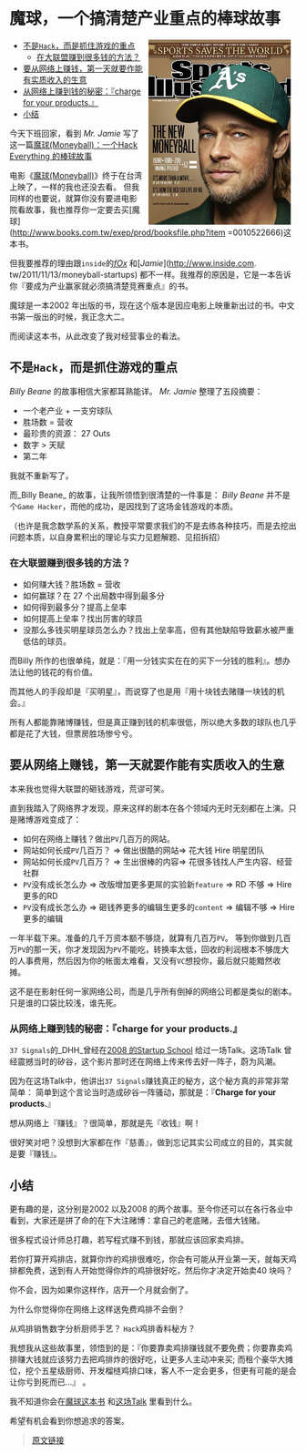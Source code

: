 魔球，一个搞清楚产业重点的棒球故事
===============================

<img src="money-ball-star.jpg" width="250" hspace="10px" align="right" >

- [不是`Hack`，而是抓住游戏的重点](#不是hack而是抓住游戏的重点)
    - [在大联盟赚到很多钱的方法？](#在大联盟赚到很多钱的方法)
- [要从网络上赚钱，第一天就要作能有实质收入的生意](#要从网络上赚钱第一天就要作能有实质收入的生意)
- [从网络上赚到钱的秘密：『charge for your products.』](#从网络上赚到钱的秘密charge-for-your-products)
- [小结](#小结)

今天下班回家，看到 _Mr. Jamie_ 写了这一篇[魔球(Moneyball)：一个Hack Everything 的棒球故事](http://mrjamie.cc/2011/11/14/moneyball/)

电影《[魔球(Moneyball)](http://tw.movi​​e.yahoo.com/movieinfo_main.html/id=3981)》终于在台湾上映了，一样的我也还没去看。
但我同样的也要说，就算你没有要进电影院看故事，我也推荐你一定要去买[魔球](http://www.books.com.tw/exep/prod/booksfile.php?item =0010522666)这本书。

但我要推荐的理由跟`inside`的[_fOx_](http://www.inside.com.tw/2011/11/13/moneyball-startups) 和[_Jamie_](http://www.inside.com. tw/2011/11/13/moneyball-startups) 都不一样。我推荐的原因是，它是一本告诉你『要成为产业赢家就必须搞清楚竞赛重点』的书。

魔球是一本2002 年出版​​的书，现在这个版本是因应电影上映重新出过的书。中文书第一版出的时候，我正念大二。

而阅读这本书，从此改变了我对经营事业的看法。

## 不是`Hack`，而是抓住游戏的重点

_Billy Beane_ 的故事相信大家都耳熟能详。 _Mr. Jamie_ 整理了五段摘要：

* 一个老产业 + 一支穷球队
* 胜场数 = 营收
* 最珍贵的资源： 27 Outs
* 数字 > 天赋
* 第二年

我就不重新写了。

而_Billy Beane_ 的故事，让我所领悟到很清楚的一件事是： _Billy Beane_ 并不是个`Game Hacker`，而他的成功，是因找到了这场金钱游戏的本质。

（也许是我念数学系的关系，教授平常要求我们的不是去练各种技巧，而是去挖出问题本质，以自身累积出的理论与实力见题解题、见招拆招）

### 在大联盟赚到很多钱的方法？

* 如何赚大钱？胜场数 = 营收
* 如何赢球？在 27 个出局数中得到最多分
* 如何得到最多分？提高上垒率
* 如何提高上垒率？找出厉害的球员
* 没那么多钱买明星球员怎么办？找出上垒率高，但有其他缺陷导致薪水被严重低估的球员。

而Billy 所作的也很单纯，就是：『用一分钱实实在在的买下一分钱的胜利』。想办法让他的钱花的有价值。

而其他人的手段却是『买明星』，而说穿了也是用『用十块钱去赌赚一块钱的机会。』

所有人都能靠赌博赚钱，但是真正赚到钱的机率很低，所以绝大多数的球队也几乎都是花了大钱，但票房胜场惨兮兮。

## 要从网络上赚钱，第一天就要作能有实质收入的生意

本来我也觉得大联盟的砸钱游戏，荒谬可笑。

直到我踏入了网络界才发现，原来这样的剧本在各个领域内无时无刻都在上演。只是赌博游戏变成了：

* 如何在网络上赚钱？做出`PV`几百万的网站。
* 网站如何长成`PV`几百万？ => 做出很酷的网站=> 花大钱 Hire 明星团队
* 网站如何长成`PV`几百万？ => 生出很棒的内容=> 花很多钱找人产生内容、经营社群
* `PV`没有成长怎么办 => 改版增加更多更屌的实验新`feature` => RD 不够 => Hire 更多的RD
* `PV`没有成长怎么办 => 砸钱养更多的编辑生更多的`content` => 编辑不够 => Hire 更多的编辑

一年半载下来。准备的几千万资本额不够烧，就算有几百万`PV`。
等到你做到几百万`PV`的那一天，你才发现因为`PV`不能吃，转换率太低，回收的利润根本不够庞大的人事费用，然后因为你的帐面太难看，又没有`VC`想投你，最后就只能黯然收摊。

这不是在影射任何一家网络公司，而是几乎所有倒掉的网络公司都是类似的剧本。只是谁的口袋比较浅，谁先死。

### 从网络上赚到钱的秘密：『charge for your products.』

`37 Signals`的_DHH_曾经在[2008 的Startup School](http://37signals.com/speaks#startupschool) 给过一场Talk。这场Talk 曾经震撼当时的矽谷，这个影片那时还在网络上传来传去好一阵子，蔚为风潮。

因为在这场Talk中，他讲出`37 Signals`赚钱真正的秘方，这个秘方真的非常非常简单：
简单到这个言论当时造成矽谷一阵骚动，那就是：『**Charge for your products.**』

想从网络上『赚钱』？很简单，那就是先『收钱』啊！

很好笑对吧？没想到大家都在作『慈善』，做到忘记其实公司成立的目的，其实就是要『赚钱』。

## 小结

更有趣的是，这分别是2002 以及2008 的两个故事。至今你还可以在各行各业中看到，大家还是拼了命的在下大注赌博：拿自己的老底赌，去借大钱赌。

很多程式设计师总打趣，若写程式赚不到钱，那就应该回家卖鸡排。

若你打算开鸡排店，就算你炸的鸡排很难吃，你会有可能从开业第一天，就每天鸡排都免费，送到有人开始觉得你炸的鸡排很好吃，然后你才决定开始卖40 块吗？

你不会，因为如果你这样作，店开一个月就会倒了。

为什么你觉得你在网络上这样送免费鸡排不会倒？

从鸡排销售数字分析厨师手艺？ `Hack`鸡排香料秘方？

我想我从这些故事里，领悟到的是：『你要靠卖鸡排赚钱就不要免费；你要靠卖鸡排赚大钱就应该努力去把鸡排炸的很好吃，让更多人主动冲来买; 而租个豪华大摊位，挖个五星级厨师、开发榴梿鸡排口味，客人不一定会更多，但更有可能的是会让你亏到死而已...』 。

我不知道你会在[魔球这本书](http://www.books.com.tw/exep/prod/booksfile.php?item=0010522666) 和[这场Talk](http://37signals.com/speaks#startupschool) 里看到什么。

希望有机会看到你想追求的答案。

> [原文链接](http://blog.xdite.net/posts/2011/11/15/money-ball)
